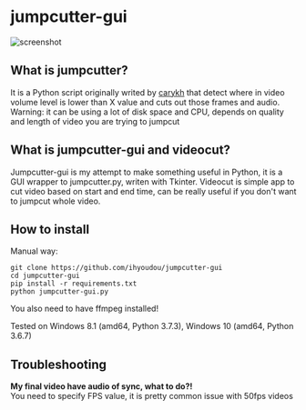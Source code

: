 # jumpcutter-gui
![screenshot](https://i.issei.space/hhlv4.png)
## What is jumpcutter?
It is a Python script originally writed by [carykh](https://github.com/carykh/jumpcutter) that detect where in video volume level is lower than X value and cuts out those frames and audio.  
Warning: it can be using a lot of disk space and CPU, depends on quality and length of video you are trying to jumpcut
## What is jumpcutter-gui and videocut?
Jumpcutter-gui is my attempt to make something useful in Python, it is a GUI wrapper to jumpcutter.py, writen with Tkinter. Videocut is simple app to cut video based on start and end time, can be really useful if you don't want to jumpcut whole video.
## How to install
Manual way:  
```
git clone https://github.com/ihyoudou/jumpcutter-gui
cd jumpcutter-gui
pip install -r requirements.txt
python jumpcutter-gui.py
```
You also need to have ffmpeg installed!

Tested on Windows 8.1 (amd64, Python 3.7.3), Windows 10 (amd64, Python 3.6.7)

## Troubleshooting
**My final video have audio of sync, what to do?!**  
You need to specify FPS value, it is pretty common issue with 50fps videos

